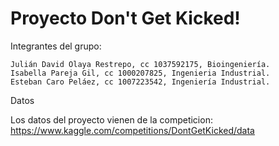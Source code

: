 # Proyecto Don't Get Kicked!

Integrantes del grupo:

	Julián David Olaya Restrepo, cc 1037592175, Bioingeniería.
	Isabella Pareja Gil, cc 1000207825, Ingenieria Industrial.
	Esteban Caro Peláez, cc 1007223542, Ingeniería Industrial.
	
	
Datos

Los datos del proyecto vienen de la competicion: https://www.kaggle.com/competitions/DontGetKicked/data


  

